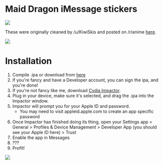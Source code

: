 # Maid Dragon iMessage stickers

![](http://imgur.com/FlaFYux.jpg)

These were originally cleaned by /u/KiwiSkis and posted on /r/anime [here](https://www.reddit.com/r/anime/comments/5tcw33/i_cleaned_and_edited_all_the_chat_stickers_from/).

![](http://imgur.com/fGCj5GG.jpg)

# Installation

1. Compile .ipa or download from [here](https://github.com/hizinfiz/Maid-Dragon-iMessage-stickers/releases)
2. If you're fancy and have a Developer account, you can sign the ipa, and you're done!
3. If you're not fancy like me, download [Cydia Impactor](http://www.cydiaimpactor.com).
4. Plug in your device, make sure it's selected, and drag the .ipa into the Impactor window.
5. Impactor will prompt you for your Apple ID and password.
    * You may need to visit appleid.apple.com to create an app specific password
6. Once Impactor has finished doing its thing, open your Settings app > General > Profiles & Device Management > Developer App (you should see your Apple ID here) > Trust
7. Enable the app in Messages
8. ???
9. Profit!

![](http://imgur.com/2hp6XWb.jpg)